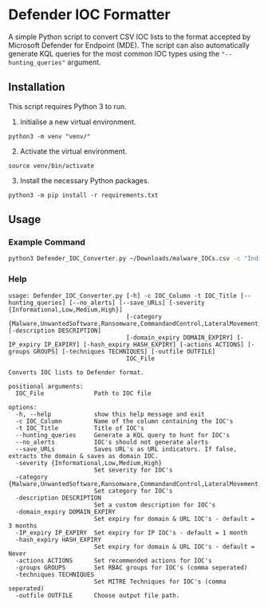 # Defender IOC Formatter
A simple Python script to convert CSV IOC lists to the format accepted by Microsoft Defender for Endpoint (MDE). The script can also automatically generate KQL queries for the most common IOC types using the ```"--hunting_queries"``` argument.

## Installation
This script requires Python 3 to run.

1. Initialise a new virtual environment.
```
python3 -m venv "venv/"
```
2. Activate the virtual environment.
```
source venv/bin/activate
```
3. Install the necessary Python packages.
```
python3 -m pip install -r requirements.txt
```

## Usage

### Example Command

```bash
python3 Defender_IOC_Converter.py ~/Downloads/malware_IOCs.csv -c "Indicator Value" -t "Malware IOC's"
```

### Help
```
usage: Defender_IOC_Converter.py [-h] -c IOC_Column -t IOC_Title [--hunting_queries] [--no_alerts] [--save_URLs] [-severity {Informational,Low,Medium,High}]
                                 [-category {Malware,UnwantedSoftware,Ransomware,CommandandControl,LateralMovement,Persistence,PrivilegeEscalation,SuspiciousActivity,Exploit,InitialAccess,Execution,Exfiltration,Collection,CredentialAccess,DefenseEvasion,Discovery,Impact}] [-description DESCRIPTION]
                                 [-domain_expiry DOMAIN_EXPIRY] [-IP_expiry IP_EXPIRY] [-hash_expiry HASH_EXPIRY] [-actions ACTIONS] [-groups GROUPS] [-techniques TECHNIQUES] [-outfile OUTFILE]
                                 IOC_File

Converts IOC lists to Defender format.

positional arguments:
  IOC_File              Path to IOC file

options:
  -h, --help            show this help message and exit
  -c IOC_Column         Name of the column containing the IOC's
  -t IOC_Title          Title of IOC's
  --hunting_queries     Generate a KQL query to hunt for IOC's
  --no_alerts           IOC's should not generate alerts
  --save_URLs           Saves URL's as URL indicators. If false, extracts the domain & saves as domain IOC.
  -severity {Informational,Low,Medium,High}
                        Set severity for IOC's
  -category {Malware,UnwantedSoftware,Ransomware,CommandandControl,LateralMovement,Persistence,PrivilegeEscalation,SuspiciousActivity,Exploit,InitialAccess,Execution,Exfiltration,Collection,CredentialAccess,DefenseEvasion,Discovery,Impact}
                        Set category for IOC's
  -description DESCRIPTION
                        Set a custom description for IOC's
  -domain_expiry DOMAIN_EXPIRY
                        Set expiry for domain & URL IOC's - default = 3 months
  -IP_expiry IP_EXPIRY  Set expiry for IP IOC's - default = 1 month
  -hash_expiry HASH_EXPIRY
                        Set expiry for domain & URL IOC's - default = Never
  -actions ACTIONS      Set recommended actions for IOC's
  -groups GROUPS        Set RBAC groups for IOC's (comma seperated)
  -techniques TECHNIQUES
                        Set MITRE Techniques for IOC's (comma seperated)
  -outfile OUTFILE      Choose output file path.
```
